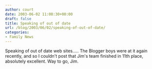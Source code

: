 ```yaml
---
author: court
date: 2003-06-02 11:08:30+00:00
draft: false
title: Speaking of out of date
url: /blog/2003/06/02/speaking-of-out-of-date/
categories:
- Family News
---
```


Speaking of out of date web sites.....  The Blogger boys were at it again recently, and so I couldn't post that Jim's team finished in 11th place, absolutely excellent.  Way to go, Jim.
